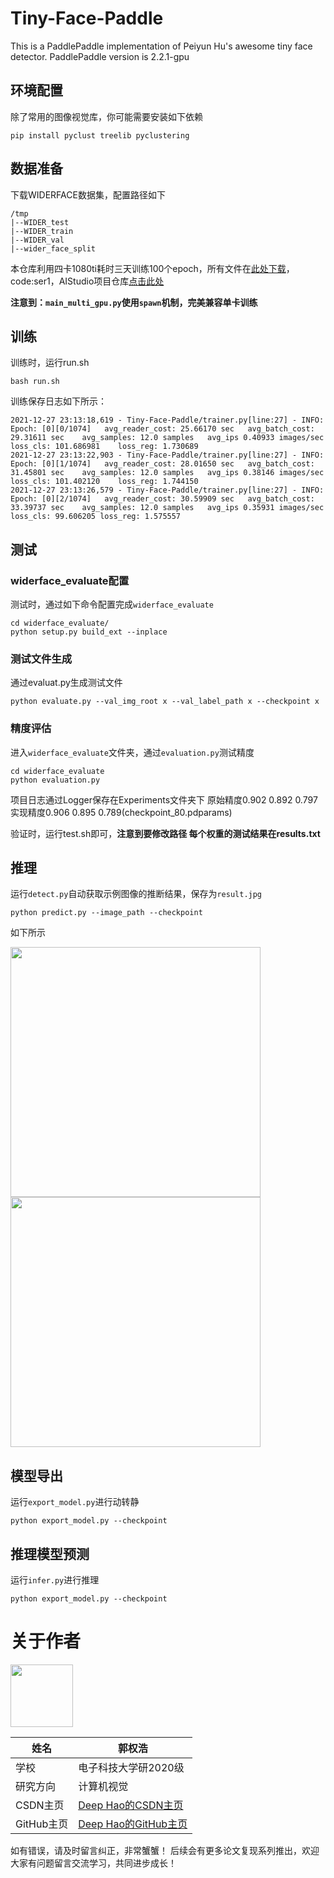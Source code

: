 # Tiny-Face-Paddle
This is a PaddlePaddle implementation of Peiyun Hu's awesome tiny face detector. PaddlePaddle version is 2.2.1-gpu

## 环境配置
除了常用的图像视觉库，你可能需要安装如下依赖
```shell
pip install pyclust treelib pyclustering
```

## 数据准备
下载WIDERFACE数据集，配置路径如下
```
/tmp
|--WIDER_test
|--WIDER_train
|--WIDER_val
|--wider_face_split
```
本仓库利用四卡1080ti耗时三天训练100个epoch，所有文件在[此处下载](https://pan.baidu.com/s/1grltos3o03ybsRwNdy8-DA)，code:ser1，AIStudio项目仓库[点击此处](https://aistudio.baidu.com/aistudio/projectdetail/3208437?contributionType=1)

**注意到：`main_multi_gpu.py`使用`spawn`机制，完美兼容单卡训练**


## 训练
训练时，运行run.sh
```
bash run.sh
```
训练保存日志如下所示：
```
2021-12-27 23:13:18,619 - Tiny-Face-Paddle/trainer.py[line:27] - INFO: Epoch: [0][0/1074]	avg_reader_cost: 25.66170 sec	avg_batch_cost: 29.31611 sec	avg_samples: 12.0 samples	avg_ips 0.40933 images/sec	loss_cls: 101.686981	loss_reg: 1.730689
2021-12-27 23:13:22,903 - Tiny-Face-Paddle/trainer.py[line:27] - INFO: Epoch: [0][1/1074]	avg_reader_cost: 28.01650 sec	avg_batch_cost: 31.45801 sec	avg_samples: 12.0 samples	avg_ips 0.38146 images/sec	loss_cls: 101.402120	loss_reg: 1.744150
2021-12-27 23:13:26,579 - Tiny-Face-Paddle/trainer.py[line:27] - INFO: Epoch: [0][2/1074]	avg_reader_cost: 30.59909 sec	avg_batch_cost: 33.39737 sec	avg_samples: 12.0 samples	avg_ips 0.35931 images/sec	loss_cls: 99.606205	loss_reg: 1.575557
```

## 测试

### widerface_evaluate配置
测试时，通过如下命令配置完成`widerface_evaluate`
```shell
cd widerface_evaluate/
python setup.py build_ext --inplace
```

### 测试文件生成
通过evaluat.py生成测试文件
```shell
python evaluate.py --val_img_root x --val_label_path x --checkpoint x
```

### 精度评估
进入`widerface_evaluate`文件夹，通过`evaluation.py`测试精度
```shell
cd widerface_evaluate
python evaluation.py
```

项目日志通过Logger保存在Experiments文件夹下
原始精度0.902 0.892 0.797
实现精度0.906 0.895 0.789(checkpoint_80.pdparams)

验证时，运行test.sh即可，**注意到要修改路径
每个权重的测试结果在results.txt**

## 推理
运行`detect.py`自动获取示例图像的推断结果，保存为`result.jpg`
```shell
python predict.py --image_path --checkpoint
```
如下所示

<img src="https://user-images.githubusercontent.com/49911294/147483964-896a7991-cfc7-416a-b5d7-3093a798db8f.jpg" width="400"/>   <img src="https://user-images.githubusercontent.com/49911294/147483984-3e887c1b-d6c4-4972-bccd-a34a32888507.jpg" width="400"/>

## 模型导出
运行`export_model.py`进行动转静
```shell
python export_model.py --checkpoint
```

## 推理模型预测
运行`infer.py`进行推理
```shell
python export_model.py --checkpoint
```

# **关于作者**
<img src="https://ai-studio-static-online.cdn.bcebos.com/cb9a1e29b78b43699f04bde668d4fc534aa68085ba324f3fbcb414f099b5a042" width="100"/>


| 姓名        |  郭权浩                           |
| --------     | -------- | 
| 学校        | 电子科技大学研2020级     | 
| 研究方向     | 计算机视觉             | 
| CSDN主页        | [Deep Hao的CSDN主页](https://blog.csdn.net/qq_39567427?spm=1000.2115.3001.5343) |
| GitHub主页        | [Deep Hao的GitHub主页](https://github.com/GuoQuanhao) |
如有错误，请及时留言纠正，非常蟹蟹！
后续会有更多论文复现系列推出，欢迎大家有问题留言交流学习，共同进步成长！
